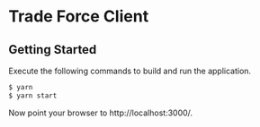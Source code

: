 # Trade Force Client

## Getting Started

Execute the following commands to build and run the application.

```bash
$ yarn
$ yarn start
```

Now point your browser to http://localhost:3000/.
